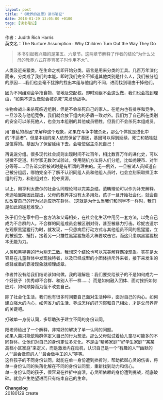 ```yaml
---
layout: post
title: "《教养的迷思》读书笔记"
date: 2018-01-29 13:05:00 +0100
tags: [读书笔记]
---
```


作者：Judith Rich Harris  
英文名：The Nurture Assumption : Why Children Turn Out the Way They Do

> 本书引起我兴趣的是第五、六章节。这两章节解释了作者的结论“为什么父母的教养方式在养育孩子时作用不大”。

人类及近亲猿类，在生命之初即开始分类。语言是用来分类的工具。几百万年演化而来，分类成了我们的本能。即时我们完全不知道其他类别是什么人，我们被分组的原因……我们也会毫不犹豫的找出本组与他组的不同，进而找到理由干掉他们。     

因为不同组别会争抢食物、领地及交配权。即时别组不会这么做，我们也会找到理由，“如果不这么做就会被杀死”来发动战争。  

生物会战斗来杀死临近组别，但是不会杀死自己的家人。在组内也有排序和竞争，一旦涉及与他组竞争，我们就会放下组内的矛盾一致对外。我们为了自己所在类别的安全可以杀死他人，也会为本组别的其他成员牺牲。但我们不会杀死本组成员。   

用“自私的基因”来解释这个现象，如果在斗争中被杀死，那么个体就是进化中的“不适者”。但是本组的亲人依然保留了基因，基因可以得到延续，死亡和牺牲就是值得的。基因为了保留延续下去，会唆使宿主杀死自己！

再说说分组。很多现代社会规则出现时间不过百年，相比数百万年的进化史，可以说微不足道。科学家无数次试验过，使用随机方法将人们分组，比如抛硬币、对半分等等……但告诉实验被试时是有所谓的理由的。无一例外，一旦被试人员知道自己被分组后，哪怕完全不了解不认识同组人员和他组人员时，也会立刻采取捍卫本组的行为，和别组对立、抢夺资源。  

以上，用亨利太费尔的社会认同理论可以完美总结。范畴理论可以作为补充解释。   
朱迪哈里斯因此提出，父母的教养并没有太多用处，孩子一旦开始社会化，就会自动改变自己的行为以适应所在群体。（这就是为什么当我们和同学不一样时，我们是如此的尴尬难受。）   

孩子们会在家中用一套方法和父母相处，在社会化生活中用另一套方法，以免自己成为不合群的人。不合群的同组成员会被区别对待，甚至被暴力打击。珍妮古道尔在观察黑猩猩行为时，就发现，一只患病后行动方式与其他组员不同的黑猩猩，立刻被孤立、捶打。接着另一只雄性黑猩猩拖着大棒要攻击它。而这只患病黑猩猩根本无能为力。    

人类和黑猩猩的行为别无二致。我想这个结论也可以完美解释霸凌现象。实在是太容易在儿童群体中发现独特者，以及已经成型的小团体排斥外来者，接下来发生的或轻或重的霸凌现象就顺理成章。   

作者并没有给我们结论该如何做。我的理解是：我们要交给孩子的不是如何成为一个好孩子（优秀却不合群、和别人不一样……）而是如何融入团体、面对挫折如何应对、如何顺势而为但不改变自己。   

除了社会化生活，我们也有很多时间要自己面对生活种种，面对自己的内心。如何建立强大的内心，如何省力的生活、养成怎样的好习惯和自己相处，才是父母养育的关键吧。   

打破单一身份认同，多帮助孩子建立不同的身份认同。

阳老师给出了一个解释，非常好的解决了单一认同的问题。   
如果人类只能依赖群体定义自己的行为想法，那么父母就试着给儿童尽可能多的不同群体。让他们对自己的身份定位多元化。不是由“精英家庭”“好学生家庭”“某某高档小区家庭”来定义，而是激发内在动机，认识自己是一个“有趣的人”“幽默的人”“最会做菜的人”“最会做手工的人”等等。   
这样孩子的不同身份认同，就能在单一身份遭到挫折时，帮助抵御心灵的伤害，将单一身份认同的失落化解在不同的身份认同里，重新找到动力和信心。    
单一身份认同的孩子，很容易在挫折中崩溃，心灵所依赖的身份遭到挑战，彻底破碎。就会产生绝望进而只有结束自己的生命。    


**Changelog**    
20180129   create

